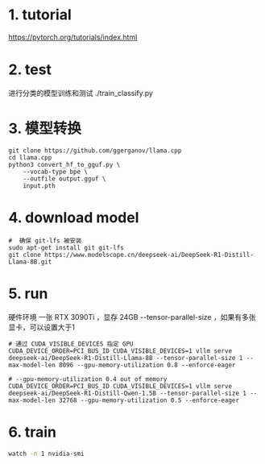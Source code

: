 # 1. tutorial

https://pytorch.org/tutorials/index.html

# 2. test
进行分类的模型训练和测试
./train_classify.py

# 3. 模型转换

```$xslt
git clone https://github.com/ggerganov/llama.cpp
cd llama.cpp
python3 convert_hf_to_gguf.py \
    --vocab-type bpe \
    --outfile output.gguf \
    input.pth
```
# 4. download model

```shell
#  确保 git-lfs 被安装
sudo apt-get install git git-lfs
git clone https://www.modelscope.cn/deepseek-ai/DeepSeek-R1-Distill-Llama-8B.git
```

# 5. run
硬件环境 一张 RTX 3090Ti ，显存 24GB
--tensor-parallel-size ，如果有多张显卡，可以设置大于1
```shell
# 通过 CUDA_VISIBLE_DEVICES 指定 GPU
CUDA_DEVICE_ORDER=PCI_BUS_ID CUDA_VISIBLE_DEVICES=1 vllm serve deepseek-ai/DeepSeek-R1-Distill-Llama-8B --tensor-parallel-size 1 --max-model-len 8096 --gpu-memory-utilization 0.8 --enforce-eager

# --gpu-memory-utilization 0.4 out of memory
CUDA_DEVICE_ORDER=PCI_BUS_ID CUDA_VISIBLE_DEVICES=1 vllm serve deepseek-ai/DeepSeek-R1-Distill-Qwen-1.5B --tensor-parallel-size 1 --max-model-len 32768 --gpu-memory-utilization 0.5 --enforce-eager

```
# 6. train

```sh
watch -n 1 nvidia-smi
```